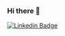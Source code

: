 ### Hi there 👋

[![Linkedin Badge](https://img.shields.io/badge/-Igor%20Santos-6633cc?style=flat-square&logo=Linkedin&logoColor=white&link=https://www.linkedin.com/in/igor-santos-05a84273//)](https://www.linkedin.com/in/igor-santos-05a84273/) 

<!--
**igorSantos261/igorSantos261** is a ✨ _special_ ✨ repository because its `README.md` (this file) appears on your GitHub profile.

Here are some ideas to get you started:

- 🔭 I’m currently working on ...
- 🌱 I’m currently learning ...
- 👯 I’m looking to collaborate on ...
- 🤔 I’m looking for help with ...
- 💬 Ask me about ...
- 📫 How to reach me: ...
- 😄 Pronouns: ...
- ⚡ Fun fact: ...
-->
